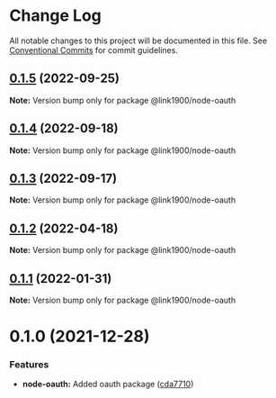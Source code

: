 # Change Log

All notable changes to this project will be documented in this file.
See [Conventional Commits](https://conventionalcommits.org) for commit guidelines.

<a name="0.1.5"></a>
## [0.1.5](https://github.com/projects/link1900/repos/link1900/compare/diff?targetBranch=refs%2Ftags%2F@link1900/node-oauth@0.1.4&sourceBranch=refs%2Ftags%2F@link1900/node-oauth@0.1.5) (2022-09-25)

**Note:** Version bump only for package @link1900/node-oauth





<a name="0.1.4"></a>
## [0.1.4](https://github.com/projects/link1900/repos/link1900/compare/diff?targetBranch=refs%2Ftags%2F@link1900/node-oauth@0.1.3&sourceBranch=refs%2Ftags%2F@link1900/node-oauth@0.1.4) (2022-09-18)

**Note:** Version bump only for package @link1900/node-oauth





<a name="0.1.3"></a>
## [0.1.3](https://github.com/projects/link1900/repos/link1900/compare/diff?targetBranch=refs%2Ftags%2F@link1900/node-oauth@0.1.2&sourceBranch=refs%2Ftags%2F@link1900/node-oauth@0.1.3) (2022-09-17)

**Note:** Version bump only for package @link1900/node-oauth





<a name="0.1.2"></a>
## [0.1.2](https://github.com/projects/link1900/repos/link1900/compare/diff?targetBranch=refs%2Ftags%2F@link1900/node-oauth@0.1.1&sourceBranch=refs%2Ftags%2F@link1900/node-oauth@0.1.2) (2022-04-18)

**Note:** Version bump only for package @link1900/node-oauth





<a name="0.1.1"></a>
## [0.1.1](https://github.com/projects/link1900/repos/link1900/compare/diff?targetBranch=refs%2Ftags%2F@link1900/node-oauth@0.1.0&sourceBranch=refs%2Ftags%2F@link1900/node-oauth@0.1.1) (2022-01-31)

**Note:** Version bump only for package @link1900/node-oauth





<a name="0.1.0"></a>
# 0.1.0 (2021-12-28)


### Features

* **node-oauth:** Added oauth package ([cda7710](https://github.com/projects/link1900/repos/link1900/commits/cda7710))
